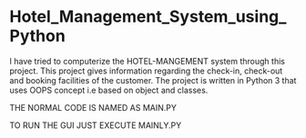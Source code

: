 # Hotel_Management_System_using_Python

I have tried to computerize the HOTEL-MANGEMENT system through this project. This project gives information regarding the check-in, check-out and booking facilities of the customer. The project is written in Python 3 that uses OOPS concept i.e based on object and classes.

THE NORMAL CODE IS NAMED AS MAIN.PY

TO RUN THE GUI JUST EXECUTE MAINLY.PY
